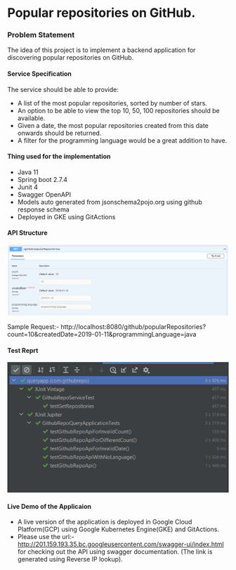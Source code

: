 # Popular repositories on GitHub.


### Problem Statement
The idea of this project is to implement a backend application for discovering popular
repositories on GitHub.
#### Service Specification
The service should be able to provide:
- A list of the most popular repositories, sorted by number of stars.
- An option to be able to view the top 10, 50, 100 repositories should be available.
- Given a date, the most popular repositories created from this date onwards should be
returned.
- A filter for the programming language would be a great addition to have.

#### Thing used for the implementation
- Java 11
- Spring boot 2.7.4
- Junit 4
- Swagger OpenAPI
- Models auto generated from jsonschema2pojo.org using github response schema
- Deployed in GKE using GitActions

#### API Structure
![API Structure](https://github.com/joyaljoy777/GitHubRepoList/blob/develop/GitRepositoryApi.PNG)


Sample Request:- http://localhost:8080/github/popularRepositories?count=10&createdDate=2019-01-11&programmingLanguage=java

#### Test Reprt
![Test Rerport](https://github.com/joyaljoy777/GitHubRepoList/blob/develop/Test_Report.PNG)

#### Live Demo of the Applicaion
- A live version of the application is deployed in Google Cloud Platform(GCP) using Google Kubernetes Engine(GKE) and GitActions.
- Please use the url:- http://201.159.193.35.bc.googleusercontent.com/swagger-ui/index.html for checking out the API using swagger documentation. (The link is generated using Reverse IP lookup).

